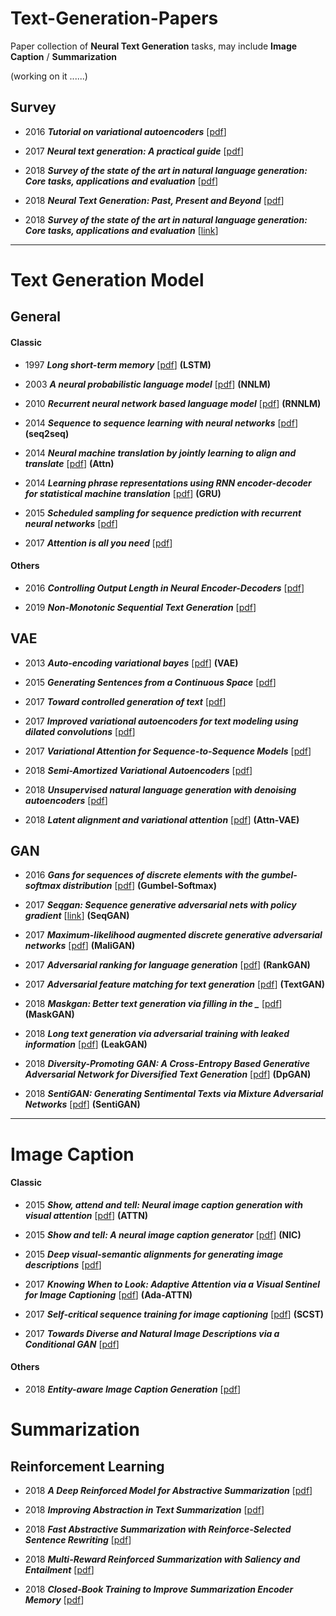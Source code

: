 # Text-Generation-Papers
Paper collection of __Neural Text Generation__ tasks, may include __Image Caption__ / __Summarization__

(working on it ......)

## __Survey__

- 2016 ___Tutorial on variational autoencoders___ [[pdf](https://arxiv.org/pdf/1606.05908.pdf)]

- 2017 ___Neural text generation: A practical guide___ [[pdf](https://arxiv.org/pdf/1711.09534.pdf)]

- 2018 ___Survey of the state of the art in natural language generation: Core tasks, applications and evaluation___ [[pdf](https://www.jair.org/index.php/jair/article/download/11173/26378)]

- 2018 ___Neural Text Generation: Past, Present and Beyond___ [[pdf](https://arxiv.org/pdf/1803.07133.pdf)]

- 2018 ___Survey of the state of the art in natural language generation: Core tasks, applications and evaluation___ [[link](https://www.jair.org/index.php/jair/article/view/11173)]

---

# Text Generation Model

## __General__

#### __Classic__
- 1997 ___Long short-term memory___ [[pdf](http://citeseerx.ist.psu.edu/viewdoc/download?doi=10.1.1.676.4320&rep=rep1&type=pdf)] __(LSTM)__

- 2003 ___A neural probabilistic language model___ [[pdf](http://www.jmlr.org/papers/volume3/bengio03a/bengio03a.pdf)] __(NNLM)__

- 2010 ___Recurrent neural network based language model___ [[pdf](http://www.fit.vutbr.cz/research/groups/speech/servite/2010/rnnlm_mikolov.pdf)] __(RNNLM)__

- 2014 ___Sequence to sequence learning with neural networks___ [[pdf](http://papers.nips.cc/paper/5346-sequence-to-sequence-learning-with-neural-networks.pdf)] __(seq2seq)__

- 2014 ___Neural machine translation by jointly learning to align and translate___ [[pdf](https://arxiv.org/pdf/1409.0473)] __(Attn)__

- 2014 ___Learning phrase representations using RNN encoder-decoder for statistical machine translation___ [[pdf](https://arxiv.org/pdf/1406.1078.pdf)] __(GRU)__

- 2015 ___Scheduled sampling for sequence prediction with recurrent neural networks___ [[pdf](https://papers.nips.cc/paper/5956-scheduled-sampling-for-sequence-prediction-with-recurrent-neural-networks.pdf)]



- 2017 ___Attention is all you need___ [[pdf](https://papers.nips.cc/paper/7181-attention-is-all-you-need.pdf)]

#### __Others__

- 2016 ___Controlling Output Length in Neural Encoder-Decoders___ [[pdf](https://arxiv.org/pdf/1609.09552.pdf?__hstc=36392319.43051b9659a07455a3db8391a8f20ea4.1480118400085.1480118400086.1480118400087.1&__hssc=36392319.1.1480118400088&__hsfp=528229161)]

- 2019 ___Non-Monotonic Sequential Text Generation___ [[pdf](https://arxiv.org/pdf/1902.02192)]



## __VAE__
- 2013 ___Auto-encoding variational bayes___ [[pdf](https://arxiv.org/pdf/1312.6114.pdf)] __(VAE)__

- 2015 ___Generating Sentences from a Continuous Space___ [[pdf](https://arxiv.org/pdf/1511.06349.pdf?utm_campaign=Revue%20newsletter&utm_medium=Newsletter&utm_source=revue)]

- 2017 ___Toward controlled generation of text___ [[pdf](https://arxiv.org/pdf/1703.00955.pdf)]

- 2017 ___Improved variational autoencoders for text modeling using dilated convolutions___ [[pdf](https://arxiv.org/pdf/1702.08139.pdf)]

- 2017 ___Variational Attention for Sequence-to-Sequence Models___ [[pdf](https://arxiv.org/pdf/1712.08207.pdf)]

- 2018 ___Semi-Amortized Variational Autoencoders___ [[pdf](https://arxiv.org/pdf/1802.02550.pdf)]

- 2018 ___Unsupervised natural language generation with denoising autoencoders___ [[pdf](https://arxiv.org/pdf/1804.07899)]

- 2018 ___Latent alignment and variational attention___ [[pdf](https://arxiv.org/pdf/1807.03756.pdf)] __(Attn-VAE)__



## __GAN__
- 2016 ___Gans for sequences of discrete elements with the gumbel-softmax distribution___ [[pdf](https://arxiv.org/pdf/1611.04051.pdf)] __(Gumbel-Softmax)__

- 2017 ___Seqgan: Sequence generative adversarial nets with policy gradient___ [[link](https://www.aaai.org/ocs/index.php/AAAI/AAAI17/paper/viewPaper/14344)] __(SeqGAN)__

- 2017 ___Maximum-likelihood augmented discrete generative adversarial networks___ [[pdf](https://arxiv.org/pdf/1702.07983)] __(MaliGAN)__

- 2017 ___Adversarial ranking for language generation___ [[pdf](http://papers.nips.cc/paper/6908-adversarial-ranking-for-language-generation.pdf)] __(RankGAN)__

- 2017 ___Adversarial feature matching for text generation___ [[pdf](https://arxiv.org/pdf/1706.03850.pdf)] __(TextGAN)__

- 2018 ___Maskgan: Better text generation via filling in the \____ [[pdf](https://arxiv.org/pdf/1801.07736.pdf%3C/p%3E)] __(MaskGAN)__

- 2018 ___Long text generation via adversarial training with leaked information___ [[pdf](https://www.aaai.org/ocs/index.php/AAAI/AAAI18/paper/viewFile/16360/16061)] __(LeakGAN)__

- 2018 ___Diversity-Promoting GAN: A Cross-Entropy Based Generative Adversarial Network for Diversified Text Generation___ [[pdf](http://www.aclweb.org/anthology/D18-1428)] __(DpGAN)__

- 2018 ___SentiGAN: Generating Sentimental Texts via Mixture Adversarial Networks___ [[pdf](https://www.ijcai.org/proceedings/2018/0618.pdf)] __(SentiGAN)__


---

# Image Caption

#### __Classic__

- 2015 ___Show, attend and tell: Neural image caption generation with visual attention___ [[pdf](http://proceedings.mlr.press/v37/xuc15.pdf)] __(ATTN)__

- 2015 ___Show and tell: A neural image caption generator___ [[pdf](https://www.cv-foundation.org/openaccess/content_cvpr_2015/papers/Vinyals_Show_and_Tell_2015_CVPR_paper.pdf)] __(NIC)__

- 2015 ___Deep visual-semantic alignments for generating image descriptions___ [[pdf](https://www.cv-foundation.org/openaccess/content_cvpr_2015/papers/Karpathy_Deep_Visual-Semantic_Alignments_2015_CVPR_paper.pdf)]

- 2017 ___Knowing When to Look: Adaptive Attention via a Visual Sentinel for Image Captioning___ [[pdf](http://openaccess.thecvf.com/content_cvpr_2017/papers/Lu_Knowing_When_to_CVPR_2017_paper.pdf)] __(Ada-ATTN)__

- 2017 ___Self-critical sequence training for image captioning___ [[pdf](http://openaccess.thecvf.com/content_cvpr_2017/papers/Rennie_Self-Critical_Sequence_Training_CVPR_2017_paper.pdf)] __(SCST)__

- 2017 ___Towards Diverse and Natural Image Descriptions via a Conditional GAN___ [[pdf](https://arxiv.org/pdf/1703.06029.pdf)]



#### __Others__

- 2018 ___Entity-aware Image Caption Generation___ [[pdf](https://arxiv.org/pdf/1804.07889.pdfs)]


# Summarization

## Reinforcement Learning

- 2018 ___A Deep Reinforced Model for Abstractive Summarization___ [[pdf](https://openreview.net/pdf?id=HkAClQgA-)]

- 2018 ___Improving Abstraction in Text Summarization___ [[pdf](https://arxiv.org/pdf/1808.07913.pdf)]

- 2018 ___Fast Abstractive Summarization with Reinforce-Selected Sentence Rewriting___ [[pdf](https://arxiv.org/pdf/1805.11080.pdf)]

- 2018 ___Multi-Reward Reinforced Summarization with Saliency and Entailment___ [[pdf](https://arxiv.org/pdf/1804.06451.pdf)]

- 2018 ___Closed-Book Training to Improve Summarization Encoder Memory___ [[pdf](https://arxiv.org/pdf/1809.04585.pdf)]